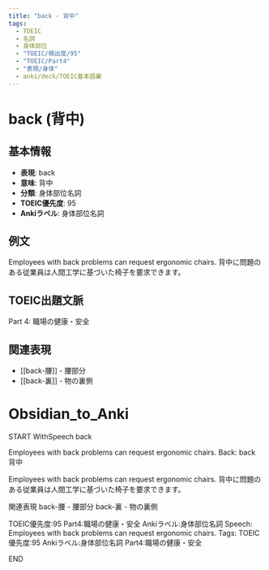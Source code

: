 ```yaml
---
title: "back - 背中"
tags:
  - TOEIC
  - 名詞
  - 身体部位
  - "TOEIC/頻出度/95"
  - "TOEIC/Part4"
  - "表現/身体"
  - anki/deck/TOEIC基本語彙
---
```


# back (背中)

## 基本情報
- **表現**: back
- **意味**: 背中
- **分類**: 身体部位名詞
- **TOEIC優先度**: 95
- **Ankiラベル**: 身体部位名詞

## 例文
Employees with back problems can request ergonomic chairs.
背中に問題のある従業員は人間工学に基づいた椅子を要求できます。

## TOEIC出題文脈
Part 4: 職場の健康・安全

## 関連表現
- [[back-腰]] - 腰部分
- [[back-裏]] - 物の裏側 

# Obsidian_to_Anki
START
WithSpeech
back

Employees with back problems can request ergonomic chairs.
Back:
back
背中

Employees with back problems can request ergonomic chairs.
背中に問題のある従業員は人間工学に基づいた椅子を要求できます。

関連表現
back-腰 - 腰部分
back-裏 - 物の裏側

TOEIC優先度:95
Part4:職場の健康・安全
Ankiラベル:身体部位名詞
Speech: Employees with back problems can request ergonomic chairs.
Tags: TOEIC優先度:95 Ankiラベル:身体部位名詞 Part4:職場の健康・安全
<!--ID: 1750495295829-->
END

